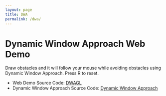 ```yaml
---
layout: page
title: DWA
permalink: /dwa/
---
```


# Dynamic Window Approach Web Demo

Draw obstacles and it will follow your mouse while avoiding obstacles using
Dynamic Window Approach. Press R to reset.

<!-- -->
<canvas id=canvas></canvas>
<script type='text/javascript'>
var Module = {
canvas: (function() {
         var canvas = document.getElementById('canvas');
         canvas.addEventListener("webglcontextlost", function(e) {
                 alert('WebGL context lost. You will need to reload the page.');
                 e.preventDefault(); },
                 false);
         return canvas;
         })(),
};
</script>
<script src="/assets/js/dwa.js"></script>
<!-- -->

- Web Demo Source Code: [DWAGL](https://github.com/goktug97/DWAGL)
- Dynamic Window Approach Source Code: [Dynamic Window Approach](https://github.com/goktug97/DynamicWindowApproach)


